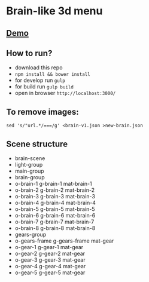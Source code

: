 # Brain-like 3d menu

## [Demo](https://fatuk.github.io/brain-menu/public)

## How to run?

* download this repo
* `npm install && bower install`
* for develop run `gulp`
* for build run `gulp build`
* open in browser `http://localhost:3000/`

## To remove images:

`sed 's/"url.*/===/g' <brain-v1.json >new-brain.json`


## Scene structure

* brain-scene
* light-group
* main-group
* brain-group
* o-brain-1 g-brain-1 mat-brain-1
* o-brain-2 g-brain-2 mat-brain-2
* o-brain-3 g-brain-3 mat-brain-3
* o-brain-4 g-brain-4 mat-brain-4
* o-brain-5 g-brain-5 mat-brain-5
* o-brain-6 g-brain-6 mat-brain-6
* o-brain-7 g-brain-7 mat-brain-7
* o-brain-8 g-brain-8 mat-brain-8
* gears-group
* o-gears-frame g-gears-frame mat-gear
* o-gear-1 g-gear-1 mat-gear
* o-gear-2 g-gear-2 mat-gear
* o-gear-3 g-gear-3 mat-gear
* o-gear-4 g-gear-4 mat-gear
* o-gear-5 g-gear-5 mat-gear
